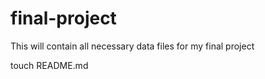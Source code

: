 final-project
=============

This will contain all necessary data files for my final project

touch README.md
